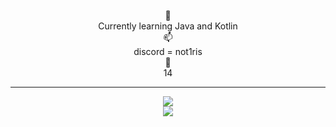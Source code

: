 <!---
BlockybombDEV/BlockybombDEV is a ✨ special ✨ repository because its `README.md` (this file) appears on your GitHub profile.
You can click the Preview link to take a look at your changes.
--->
<p align="center">🌱
<br>
Currently learning Java and Kotlin
<br>
📫
<br>
discord = not1ris
<br>
🎉
<br> 
14
  <hr>
<p align="center">
  <img src = "https://github-readme-stats.vercel.app/api/top-langs/?username=blockybombDEV&theme=dark&hide_border=false&include_all_commits=true&count_private=true">
  <br>
  <img src = "https://github-readme-streak-stats.herokuapp.com/?user=blockybombDEV&theme=dark&hide_border=false">
  <br>
</a>
